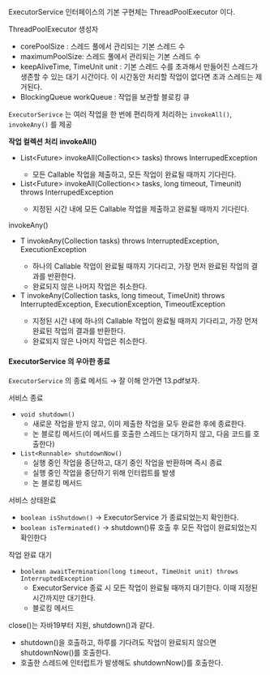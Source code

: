 ExecutorService 인터페이스의 기본 구현체는 ThreadPoolExecutor 이다.

ThreadPoolExecutor 생성자

- corePoolSize : 스레드 풀에서 관리되는 기본 스레드 수
- maximumPoolSize: 스레드 풀에서 관리되는 기본 스레드 수
- keepAliveTime, TimeUnit unit : 기본 스레드 수를 초과해서 만들어진 스레드가 생존할 수 있는 대기 시간이다. 이 시간동안 처리할 작업이 없다면 초과 스레드는 제거된다.
- BlockingQueue workQueue : 작업을 보관할 블로킹 큐


`ExecutorSerivce` 는 여러 작업을 한 번에 편리하게 처리하는 `invokeAll()`, `invokeAny()` 를 제공

**작업 컬렉션 처리**
**invokeAll()**

- <T> List<Future<T>> invokeAll(Collection<> tasks) throws InterrupedException
    - 모든 Callable 작업을 제출하고, 모든 작업이 완료될 때까지 기다린다.
- <T> List<Future<T>> invokeAll(Collection<> tasks, long timeout, Timeunit) throws InterrupedException
    - 지정된 시간 내에 모든 Callable 작업을 제출하고 완료될 때까지 기다린다.

invokeAny()

- <T> T invokeAny(Collection tasks) throws InterruptedException, ExecutionException
    - 하나의 Callable 작업이 완료될 때까지 기다리고, 가장 먼저 완료된 작업의 결과를 반환한다.
    - 완료되지 않은 나머지 작업은 취소한다.
- <T> T invokeAny(Collection tasks, long timeout, TimeUnit) throws InterruptedException, ExecutionException, TimeoutException
    - 지정된 시간 내에 하나의 Callable 작업이 완료될 때까지 기다리고, 가장 먼저 완료된 작업의 결과를 반환한다.
    - 완료되지 않은 나머지 작업은 취소한다.

#### ExecutorService 의 우아한 종료
`ExecutorService` 의 종료 메서드 → 잘 이해 안가면 13.pdf보자.

서비스 종료
- `void shutdown()`
  - 새로운 작업을 받지 않고, 이미 제출한 작업을 모두 완료한 후에 종료한다.
  - 논 블로킹 메서드(이 메서드를 호출한 스레드는 대기하지 않고, 다음 코드를 호출한다)
- `List<Runnable> shutdownNow()`
  - 실행 중인 작업을 중단하고, 대기 중인 작업을 반환하며 즉시 종료
  - 실행 중인 작업을 중단하기 위해 인터럽트를 발생
  - 논 블로킹 메서드


서비스 상태완료
- `boolean isShutdown()` → ExecutorService 가 종료되었는지 확인한다.
- `boolean isTerminated()` → shutdown()류 호출 후 모든 작업이 완료되었는지 확인한다

작업 완료 대기
- `boolean awaitTermination(long timeout, TimeUnit unit) throws InterruptedException`
  - ExecutorService 종료 시 모든 작업이 완료될 때까지 대기한다. 이때 지정된 시간까지만 대기한다.
  - 블로킹 메서드

close()는 자바19부터 지원, shutdown()과 같다.
- shutdown()을 호출하고, 하루를 기다려도 작업이 완료되지 않으면 shutdownNow()를 호출한다.
- 호출한 스레드에 인터럽트가 발생해도 shutdownNow()를 호출한다.